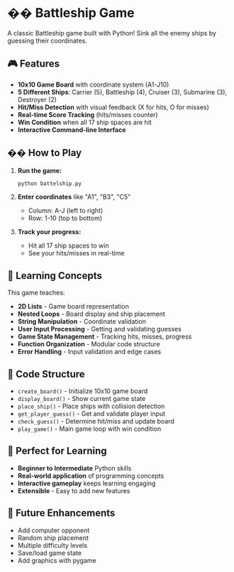 # �� Battleship Game

A classic Battleship game built with Python! Sink all the enemy ships by guessing their coordinates.

## 🎮 Features

- **10x10 Game Board** with coordinate system (A1-J10)
- **5 Different Ships**: Carrier (5), Battleship (4), Cruiser (3), Submarine (3), Destroyer (2)
- **Hit/Miss Detection** with visual feedback (X for hits, O for misses)
- **Real-time Score Tracking** (hits/misses counter)
- **Win Condition** when all 17 ship spaces are hit
- **Interactive Command-line Interface**

## �� How to Play

1. **Run the game:**
   ```bash
   python battelship.py
   ```

2. **Enter coordinates** like "A1", "B3", "C5"
   - Column: A-J (left to right)
   - Row: 1-10 (top to bottom)

3. **Track your progress:**
   - Hit all 17 ship spaces to win
   - See your hits/misses in real-time

## 🧠 Learning Concepts

This game teaches:
- **2D Lists** - Game board representation
- **Nested Loops** - Board display and ship placement
- **String Manipulation** - Coordinate validation
- **User Input Processing** - Getting and validating guesses
- **Game State Management** - Tracking hits, misses, progress
- **Function Organization** - Modular code structure
- **Error Handling** - Input validation and edge cases

## 🚀 Code Structure

- `create_board()` - Initialize 10x10 game board
- `display_board()` - Show current game state
- `place_ship()` - Place ships with collision detection
- `get_player_guess()` - Get and validate player input
- `check_guess()` - Determine hit/miss and update board
- `play_game()` - Main game loop with win condition

## 🎯 Perfect for Learning

- **Beginner to Intermediate** Python skills
- **Real-world application** of programming concepts
- **Interactive gameplay** keeps learning engaging
- **Extensible** - Easy to add new features

## 🔧 Future Enhancements

- Add computer opponent
- Random ship placement
- Multiple difficulty levels
- Save/load game state
- Add graphics with pygame

